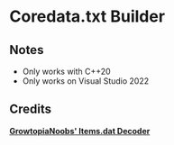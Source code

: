 
# Coredata.txt Builder

## Notes
- Only works with C++20 
- Only works on Visual Studio 2022 

## Credits

**[GrowtopiaNoobs' Items.dat Decoder](https://github.com/GrowtopiaNoobs/Growtopia_ItemsDecoder)**
